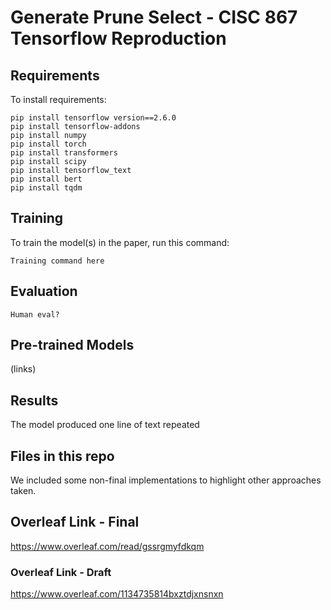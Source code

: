 # Generate Prune Select - CISC 867 Tensorflow Reproduction

## Requirements
To install requirements:
```setup
pip install tensorflow version==2.6.0
pip install tensorflow-addons
pip install numpy
pip install torch
pip install transformers
pip install scipy
pip install tensorflow_text
pip install bert
pip install tqdm

```

## Training
To train the model(s) in the paper, run this command:
```train
Training command here
```
## Evaluation
```
Human eval?
```
## Pre-trained Models
(links)

## Results
The model produced one line of text repeated

## Files in this repo
We included some non-final implementations to highlight other approaches taken.

## Overleaf Link - Final
https://www.overleaf.com/read/gssrgmyfdkqm

### Overleaf Link - Draft
https://www.overleaf.com/1134735814bxztdjxnsnxn
